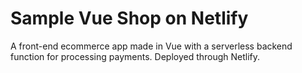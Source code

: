 # Sample Vue Shop on Netlify
A front-end ecommerce app made in Vue with a serverless backend function for processing payments. Deployed through Netlify.